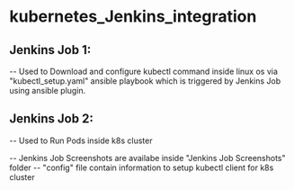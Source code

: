 # kubernetes_Jenkins_integration

## Jenkins Job 1: 
-- Used to Download and configure kubectl command inside linux os via  "kubectl_setup.yaml"  ansible playbook which is triggered by Jenkins Job using ansible plugin.

## Jenkins Job 2: 
-- Used to Run Pods inside k8s cluster 

-- Jenkins Job Screenshots are availabe inside "Jenkins Job Screenshots" folder 
-- "config" file contain information to setup kubectl client for k8s cluster 
